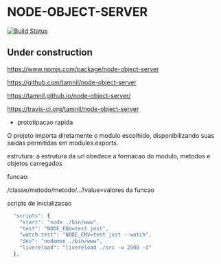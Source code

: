 # NODE-OBJECT-SERVER

  [![Build Status](https://travis-ci.org/tamnil/node-object-server.svg?branch=master)](https://travis-ci.org/tamnil/node-object-server)

## Under construction

https://www.npmjs.com/package/node-object-server

https://github.com/tamnil/node-object-server

https://tamnil.github.io/node-object-server/

https://travis-ci.org/tamnil/node-object-server



- prototipacao rapida


O projeto importa diretamente o modulo escolhido, disponibilizando suas saidas permitidas em modules.exports.

estrutura:
a estrutura da url obedece a formacao do modulo, metodos e objetos carregados


funcao:

/classe/metodo/metodo/...?value=valores da funcao



scripts de inicializacao
```javascript
  "scripts": {
    "start": "node ./bin/www",
    "test": "NODE_ENV=test jest",
    "watch-test": "NODE_ENV=test jest --watch",
    "dev": "nodemon ./bin/www",
    "livereload": "livereload ./src -w 2500 -d"
  },
  
 ```
